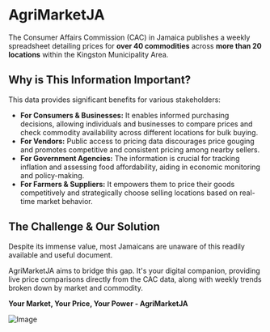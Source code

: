 # AgriMarketJA
The Consumer Affairs Commission (CAC) in Jamaica publishes a weekly spreadsheet detailing prices for **over 40 commodities** across **more than 20 locations** within the Kingston Municipality Area.

## Why is This Information Important?
This data provides significant benefits for various stakeholders:

- **For Consumers & Businesses:** It enables informed purchasing decisions, allowing individuals and businesses to compare prices and check commodity availability across different locations for bulk buying.
- **For Vendors:** Public access to pricing data discourages price gouging and promotes competitive and consistent pricing among nearby sellers.
- **For Government Agencies:** The information is crucial for tracking inflation and assessing food affordability, aiding in economic monitoring and policy-making.
- **For Farmers & Suppliers:** It empowers them to price their goods competitively and strategically choose selling locations based on real-time market behavior.

## The Challenge & Our Solution
Despite its immense value, most Jamaicans are unaware of this readily available and useful document.

AgriMarketJA aims to bridge this gap. It's your digital companion, providing live price comparisons directly from the CAC data, along with weekly trends broken down by market and commodity.

**Your Market, Your Price, Your Power - AgriMarketJA**

![Image](https://github.com/user-attachments/assets/c4a3ea66-b0b2-44f4-b4e8-94c2c1ce556d)